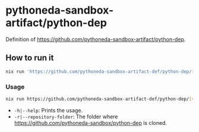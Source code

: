 # pythoneda-sandbox-artifact/python-dep

Definition of <https://github.com/pythoneda-sandbox-artifact/python-dep>.

## How to run it

``` sh
nix run 'https://github.com/pythoneda-sandbox-artifact-def/python-dep/[version]'
```

### Usage

``` sh
nix run https://github.com/pythoneda-sandbox-artifact-def/python-dep/[version] [-h|--help] [-r|--repository-folder folder]
```
- `-h|--help`: Prints the usage.
- `-r|--repository-folder`: The folder where <https://github.com/pythoneda-sandbox/python-dep> is cloned.


